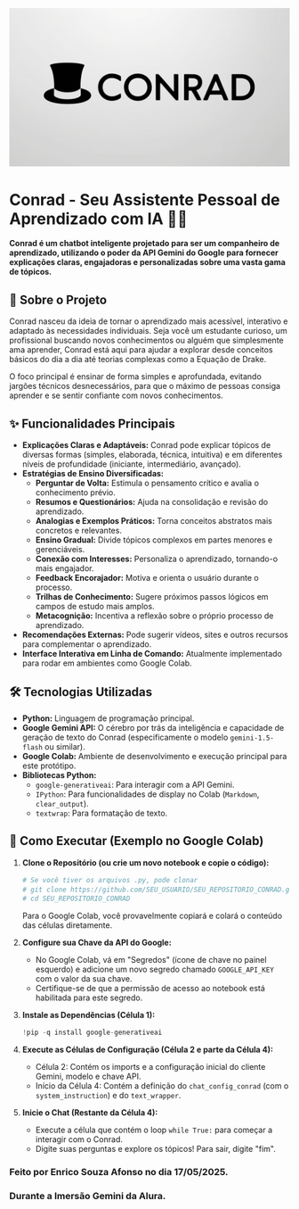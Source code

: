 <p align="center">
  <img src="Conrad_Logo.jpg" alt="Logo do Conrad" width="700"/>
</p>

# Conrad - Seu Assistente Pessoal de Aprendizado com IA 🧠✨

**Conrad é um chatbot inteligente projetado para ser um companheiro de aprendizado, utilizando o poder da API Gemini do Google para fornecer explicações claras, engajadoras e personalizadas sobre uma vasta gama de tópicos.**

## 🎯 Sobre o Projeto

Conrad nasceu da ideia de tornar o aprendizado mais acessível, interativo e adaptado às necessidades individuais. Seja você um estudante curioso, um profissional buscando novos conhecimentos ou alguém que simplesmente ama aprender, Conrad está aqui para ajudar a explorar desde conceitos básicos do dia a dia até teorias complexas como a Equação de Drake.

O foco principal é ensinar de forma simples e aprofundada, evitando jargões técnicos desnecessários, para que o máximo de pessoas consiga aprender e se sentir confiante com novos conhecimentos.

## ✨ Funcionalidades Principais

*   **Explicações Claras e Adaptáveis:** Conrad pode explicar tópicos de diversas formas (simples, elaborada, técnica, intuitiva) e em diferentes níveis de profundidade (iniciante, intermediário, avançado).
*   **Estratégias de Ensino Diversificadas:**
    *   **Perguntar de Volta:** Estimula o pensamento crítico e avalia o conhecimento prévio.
    *   **Resumos e Questionários:** Ajuda na consolidação e revisão do aprendizado.
    *   **Analogias e Exemplos Práticos:** Torna conceitos abstratos mais concretos e relevantes.
    *   **Ensino Gradual:** Divide tópicos complexos em partes menores e gerenciáveis.
    *   **Conexão com Interesses:** Personaliza o aprendizado, tornando-o mais engajador.
    *   **Feedback Encorajador:** Motiva e orienta o usuário durante o processo.
    *   **Trilhas de Conhecimento:** Sugere próximos passos lógicos em campos de estudo mais amplos.
    *   **Metacognição:** Incentiva a reflexão sobre o próprio processo de aprendizado.
*   **Recomendações Externas:** Pode sugerir vídeos, sites e outros recursos para complementar o aprendizado.
*   **Interface Interativa em Linha de Comando:** Atualmente implementado para rodar em ambientes como Google Colab.

## 🛠️ Tecnologias Utilizadas

*   **Python:** Linguagem de programação principal.
*   **Google Gemini API:** O cérebro por trás da inteligência e capacidade de geração de texto do Conrad (especificamente o modelo `gemini-1.5-flash` ou similar).
*   **Google Colab:** Ambiente de desenvolvimento e execução principal para este protótipo.
*   **Bibliotecas Python:**
    *   `google-generativeai`: Para interagir com a API Gemini.
    *   `IPython`: Para funcionalidades de display no Colab (`Markdown`, `clear_output`).
    *   `textwrap`: Para formatação de texto.

## 🚀 Como Executar (Exemplo no Google Colab)

1.  **Clone o Repositório (ou crie um novo notebook e copie o código):**
    ```bash
    # Se você tiver os arquivos .py, pode clonar
    # git clone https://github.com/SEU_USUARIO/SEU_REPOSITORIO_CONRAD.git
    # cd SEU_REPOSITORIO_CONRAD
    ```
    Para o Google Colab, você provavelmente copiará e colará o conteúdo das células diretamente.

2.  **Configure sua Chave da API do Google:**
    *   No Google Colab, vá em "Segredos" (ícone de chave no painel esquerdo) e adicione um novo segredo chamado `GOOGLE_API_KEY` com o valor da sua chave.
    *   Certifique-se de que a permissão de acesso ao notebook está habilitada para este segredo.

3.  **Instale as Dependências (Célula 1):**
    ```python
    !pip -q install google-generativeai
    ```

4.  **Execute as Células de Configuração (Célula 2 e parte da Célula 4):**
    *   Célula 2: Contém os imports e a configuração inicial do cliente Gemini, modelo e chave API.
    *   Início da Célula 4: Contém a definição do `chat_config_conrad` (com o `system_instruction`) e do `text_wrapper`.

5.  **Inicie o Chat (Restante da Célula 4):**
    *   Execute a célula que contém o loop `while True:` para começar a interagir com o Conrad.
    *   Digite suas perguntas e explore os tópicos! Para sair, digite "fim".

### Feito por Enrico Souza Afonso no dia 17/05/2025.
### Durante a Imersão Gemini da Alura.
